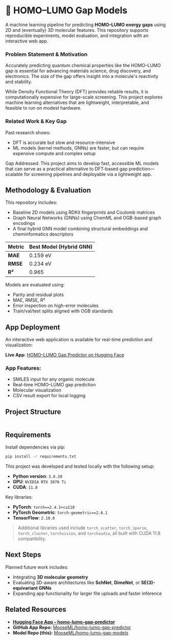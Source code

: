 # 🧪 HOMO–LUMO Gap Models

A machine learning pipeline for predicting **HOMO–LUMO energy gaps** using 2D and (eventually) 3D molecular features. This repository supports reproducible experiments, model evaluation, and integration with an interactive web app.


### Problem Statement & Motivation

Accurately predicting quantum chemical properties like the HOMO–LUMO gap is essential for advancing materials science, drug discovery, and electronics. The size of the gap offers insight into a molecule's reactivity and stability.

While Density Functional Theory (DFT) provides reliable results, it is computationally expensive for large-scale screening. This project explores machine learning alternatives that are lightweight, interpretable, and feasible to run on modest hardware.

### Related Work & Key Gap

Past research shows:
- DFT is accurate but slow and resource-intensive
- ML models (kernel methods, GNNs) are faster, but can require expensive compute and complex setup

Gap Addressed: This project aims to develop fast, accessible ML models that can serve as a practical alternative to DFT-based gap prediction—scalable for screening pipelines and deployable via a lightweight app.


## Methodology & Evaluation

This repository includes:
- Baseline 2D models using RDKit fingerprints and Coulomb matrices
- Graph Neural Networks (GNNs) using ChemML and OGB-based graph encodings
- A final hybrid GNN model combining structural embeddings and cheminformatics descriptors

| Metric   | Best Model (Hybrid GNN) |
|----------|-------------------------|
| **MAE**  | 0.159 eV                |
| **RMSE** | 0.234 eV                |
| **R²**   | 0.965                   |

Models are evaluated using:
- Parity and residual plots
- MAE, RMSE, R²
- Error inspection on high-error molecules
- Train/val/test splits aligned with OGB standards


## App Deployment

An interactive web application is available for real-time prediction and visualization:

**Live App**: [HOMO–LUMO Gap Predictor on Hugging Face](https://huggingface.co/spaces/MooseML/homo-lumo-gap-predictor)

### App Features:
- SMILES input for any organic molecule
- Real-time HOMO–LUMO gap prediction
- Molecular visualization
- CSV result export for local logging

## Project Structure

```bash

```


## Requirements

Install dependencies via pip:

```bash
pip install -r requirements.txt
```

This project was developed and tested locally with the following setup:

* **Python version**: `3.8.20`
* **GPU**: `NVIDIA RTX 3070 Ti`
* **CUDA**: `11.8`

Key libraries:

* **PyTorch**: `torch==2.4.1+cu118`
* **PyTorch Geometric**: `torch-geometric==2.6.1`
* **TensorFlow**: `2.10.0`

> Additional libraries used include `torch_scatter`, `torch_sparse`, `torch_cluster`, `torchvision`, and `torchaudio`, all built with CUDA 11.8 compatibility.

## Next Steps

Planned future work includes:

* Integrating **3D molecular geometry** 
* Evaluating 3D-aware architectures like **SchNet**, **DimeNet**, or **SE(3)-equivariant GNNs**
* Expanding app functionality for larger file uploads and faster inference  


## Related Resources

* **[Hugging Face App – homo-lumo-gap-predictor](https://huggingface.co/spaces/MooseML/homo-lumo-gap-predictor)**
* **GitHub App Repo:** [MooseML/homo-lumo-gap-predictor](https://github.com/MooseML/homo-lumo-gap-predictor)
* **Model Repo (this):** [MooseML/homo-lumo-gap-models](https://github.com/MooseML/homo-lumo-gap-models)
